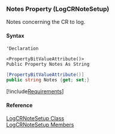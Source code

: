 ﻿### Notes Property (LogCRNoteSetup)

Notes concerning the CR to log.

#### Syntax

```vbnet
'Declaration

<PropertyBitValueAttribute()>
Public Property Notes As String
```

```csharp
[PropertyBitValueAttribute()]
public string Notes {get; set;}
```

[!include[Requirements](../partials/requirements.md)]

#### Reference

[LogCRNoteSetup Class](FChoice.Toolkits.Clarify~FChoice.Toolkits.Clarify.Quality.LogCRNoteSetup.md)  
[LogCRNoteSetup Members](FChoice.Toolkits.Clarify~FChoice.Toolkits.Clarify.Quality.LogCRNoteSetup_members.md)